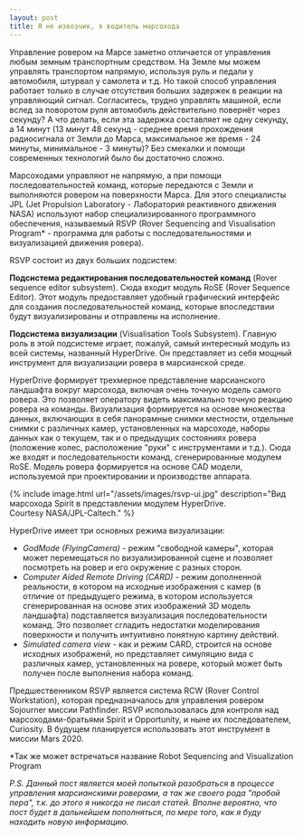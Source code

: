 ```yaml
---
layout: post
title: Я не извозчик, я водитель марсохода
---
```


Управление ровером на Марсе заметно отличается от управления любым земным транспортным средством. На Земле мы можем управлять транспортом напрямую, используя руль и педали у автомобиля, штурвал у самолета и т.д. Но такой способ управления работает только в случае отсутствия больших задержек в реакции на управляющий сигнал. Согласитесь, трудно управлять машиной, если вслед за поворотом руля автомобиль действительно повернёт через секунду? А что делать, если эта задержка составляет не одну секунду, а 14 минут (13 минут 48 секунд - среднее время прохождения радиосигнала от Земли до Марса, максимальное же время - 24 минуты, минимальное - 3 минуты)? Без смекалки и помощи современных технологий было бы достаточно сложно.

Марсоходами управляют не напрямую, а при помощи последовательностей команд, которые передаются с Земли и выполняются ровером на поверхности Марса. Для этого специалисты JPL (Jet Propulsion Laboratory - Лаборатория реактивного движения NASA) используют набор специализированного программного обеспечения, называемый RSVP (Rover Sequencing and Visualisation Program* - программа для работы с последовательностями и визуализацией движения ровера).

RSVP состоит из двух больших подсистем:

**Подсистема редактирования последовательностей команд** (Rover sequence editor subsystem). Сюда входит модуль RoSE (Rover Sequence Editor). Этот модуль предоставляет удобный графический интерфейс для создания последовательностей команд, которые впоследствии будут визуализированы и отправлены на исполнение.

**Подсистема визуализации** (Visualisation Tools Subsystem). Главную роль в этой подсистеме играет, пожалуй, самый интересный модуль из всей системы, названный HyperDrive. Он представляет из себя мощный инструмент для визуализации ровера в марсианской среде. 

HyperDrive формирует трехмерное представление марсианского ландшафта вокруг марсохода, включая очень точную модель самого ровера. Это позволяет оператору видеть максимально точную реакцию ровера на команды. Визуализация формируется на основе множества данных, включающих в себя панорамные снимки местности, отдельные снимки с различных камер, установленных на марсоходе, наборы данных как о текущем, так и о предыдущих состояниях ровера (положение колес, расположение "руки" с инструментами и т.д.). Сюда же входят и последовательности команд, сгенерированные модулем RoSE. Модель ровера формируется на основе CAD модели, используемой при проектировании и производстве аппарата. 

{% include image.html url="/assets/images/rsvp-ui.jpg" description="Вид марсохода Spirit в представлении модулем HyperDrive.<br> Courtesy NASA/JPL-Caltech." %}

HyperDrive имеет три основных режима визуализации:
- *GodMode (FlyingCamera)* - режим "свободной камеры", которая может перемещаться по визуализированной сцене и позволяет посмотреть на ровер и его окружение с разных сторон.
- *Computer Aided Remote Driving (CARD)* - режим дополненной реальности, в котором на исходные изображения с камер (в отличие от предыдущего режима, в котором используется сгенерированная на основе этих изображений 3D модель ландшафта) подставляется визуализация последовательности команд. Это позволяет сгладить недостатки моделирования поверхности и получить интуитивно понятную картину действий.
- *Simulated camera view* - как и режим CARD, строится на основе исходных изображенй, но представляет симуляцию вида с различных камер, установленных на ровере, который может быть получен после выполнения набора команд.

Предшественником RSVP является система RCW (Rover Control Workstation), которая предназначалось для управления ровером Sojourner миссии Pathfinder. RSVP использовалась для контроля над марсоходами-братьями Spirit и Opportunity, и ныне их последователем, Curiosity. В будущем планируется использовать этот инструмент в миссии Mars 2020.


*Так же может встречаться название Robot Sequencing and Visualization Program


*P.S. Данный пост является моей попыткой разобраться в процессе управления марсианскими роверами, а так же своего рода "пробой пера", т.к. до этого я никогда не писал статей. Вполне вероятно, что пост будет в дальнейшем пополняться, по мере того, как я буду находить новую информацию.*